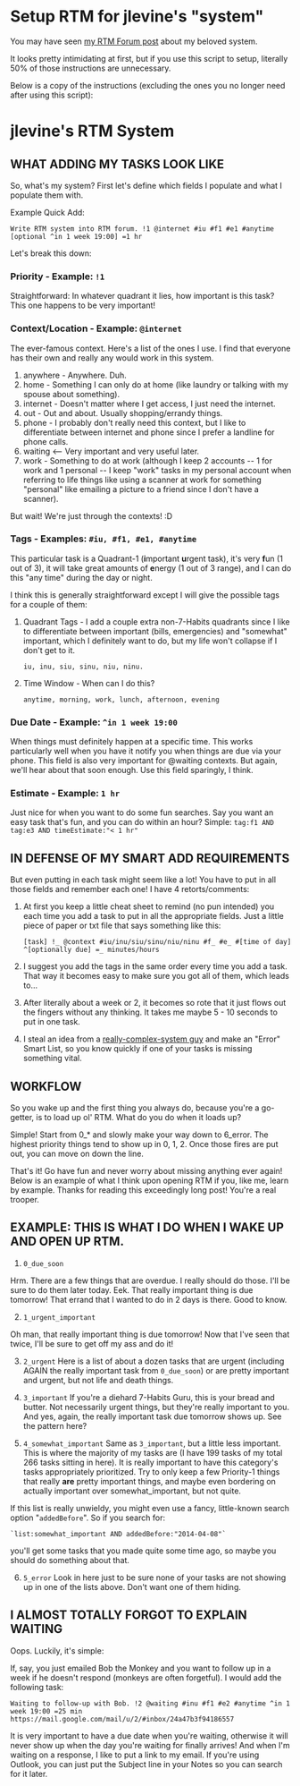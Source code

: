 # Setup RTM for jlevine's "system"

You may have seen [my RTM Forum post](https://www.rememberthemilk.com/forums/tips/18744/) about my beloved system.

It looks pretty intimidating at first, but if you use this script to setup, literally 50% of those instructions are unnecessary.

Below is a copy of the instructions (excluding the ones you no longer need after using this script):

# jlevine's RTM System

## WHAT ADDING MY TASKS LOOK LIKE
So, what's my system? First let's define which fields I populate and what I populate them with.

Example Quick Add:

    Write RTM system into RTM forum. !1 @internet #iu #f1 #e1 #anytime [optional ^in 1 week 19:00] =1 hr

Let's break this down:

### Priority - Example: `!1`
Straightforward: In whatever quadrant it lies, how important is this task? This one happens to be very important!

### Context/Location - Example: `@internet`
The ever-famous context. Here's a list of the ones I use. I find that everyone has their own and really any would work in this system.
1. anywhere - Anywhere. Duh.
2. home - Something I can only do at home (like laundry or talking with my spouse about something).
3. internet - Doesn't matter where I get access, I just need the internet.
4. out - Out and about. Usually shopping/errandy things.
5. phone - I probably don't really need this context, but I like to differentiate between internet and phone since I prefer a landline for phone calls.
6. waiting <-- Very important and very useful later.
7. work - Something to do at work (although I keep 2 accounts -- 1 for work and 1 personal -- I keep "work" tasks in my personal account when referring to life things like using a scanner at work for something "personal" like emailing a picture to a friend since I don't have a scanner).

But wait! We're just through the contexts! :D

### Tags - Examples: `#iu, #f1, #e1, #anytime`
This particular task is a Quadrant-1 (**i**mportant **u**rgent task), it's very **f**un (1 out of 3), it will take great amounts of **e**nergy (1 out of 3 range), and I can do this "any time" during the day or night.

I think this is generally straightforward except I will give the possible tags for a couple of them:

1. Quadrant Tags - I add a couple extra non-7-Habits quadrants since I like to differentiate between important (bills, emergencies) and "somewhat" important, which I definitely want to do, but my life won't collapse if I don't get to it.

    `iu, inu, siu, sinu, niu, ninu.`

2. Time Window - When can I do this?

    `anytime, morning, work, lunch, afternoon, evening`

### Due Date - Example: `^in 1 week 19:00`
When things must definitely happen at a specific time. This works particularly well when you have it notify you when things are due via your phone. This field is also very important for @waiting contexts. But again, we'll hear about that soon enough. Use this field sparingly, I think.

### Estimate - Example: `1 hr`
Just nice for when you want to do some fun searches. Say you want an easy task that's fun, and you can do within an hour? Simple:
    `tag:f1 AND tag:e3 AND timeEstimate:"< 1 hr"`

## IN DEFENSE OF MY SMART ADD REQUIREMENTS
But even putting in each task might seem like a lot! You have to put in all those fields and remember each one! I have 4 retorts/comments:

1. At first you keep a little cheat sheet to remind (no pun intended) you each time you add a task to put in all the appropriate fields. Just a little piece of paper or txt file that says something like this:

    `[task] !_ @context #iu/inu/siu/sinu/niu/ninu #f_ #e_ #[time of day] ^[optionally due] =_ minutes/hours`

2. I suggest you add the tags in the same order every time you add a task. That way it becomes easy to make sure you got all of them, which leads to...

3. After literally about a week or 2, it becomes so rote that it just flows out the fingers without any thinking. It takes me maybe 5 - 10 seconds to put in one task.

4. I steal an idea from a [really-complex-system guy](https://www.rememberthemilk.com/forums/tips/8327/) and make an "Error" Smart List, so you know quickly if one of your tasks is missing something vital.

## WORKFLOW

So you wake up and the first thing you always do, because you're a go-getter, is to load up ol' RTM. What do you do when it loads up?

Simple! Start from 0_* and slowly make your way down to 6_error. The highest priority things tend to show up in 0, 1, 2. Once those fires are put out, you can move on down the line.

That's it! Go have fun and never worry about missing anything ever again! Below is an example of what I think upon opening RTM if you, like me, learn by example. Thanks for reading this exceedingly long post! You're a real trooper.

## EXAMPLE: THIS IS WHAT I DO WHEN I WAKE UP AND OPEN UP RTM.

1. `0_due_soon`

  Hrm. There are a few things that are overdue. I really should do those. I'll be sure to do them later today.
  Eek. That really important thing is due tomorrow!
  That errand that I wanted to do in 2 days is there. Good to know.

2. `1_urgent_important`

  Oh man, that really important thing is due tomorrow! Now that I've seen that twice, I'll be sure to get off my ass and do it!

3. `2_urgent`
  Here is a list of about a dozen tasks that are urgent (including AGAIN the really important task from `0_due_soon`) or are pretty important and urgent, but not life and death things.

4. `3_important`
  If you're a diehard 7-Habits Guru, this is your bread and butter. Not necessarily urgent things, but they're really important to you. And yes, again, the really important task due tomorrow shows up. See the pattern here?

5. `4_somewhat_important`
  Same as `3_important`, but a little less important. This is where the majority of my tasks are (I have 199 tasks of my total 266 tasks sitting in here). It is really important to have this category's tasks appropriately prioritized. Try to only keep a few Priority-1 things that really **are** pretty important things, and maybe even bordering on actually important over somewhat_important, but not quite.

  If this list is really unwieldy, you might even use a fancy, little-known search option "`addedBefore`". So if you search for:

    `list:somewhat_important AND addedBefore:"2014-04-08"`

  you'll get some tasks that you made quite some time ago, so maybe you should do something about that.

6. `5_error`
  Look in here just to be sure none of your tasks are not showing up in one of the lists above. Don't want one of them hiding.

## I ALMOST TOTALLY FORGOT TO EXPLAIN WAITING
Oops. Luckily, it's simple:

If, say, you just emailed Bob the Monkey and you want to follow up in a week if he doesn't respond (monkeys are often forgetful). I would add the following task:

    Waiting to follow-up with Bob. !2 @waiting #inu #f1 #e2 #anytime ^in 1 week 19:00 =25 min https://mail.google.com/mail/u/2/#inbox/24a47b3f94186557

It is very important to have a due date when you're waiting, otherwise it will never show up when the day you're waiting for finally arrives! And when I'm waiting on a response, I like to put a link to my email. If you're using Outlook, you can just put the Subject line in your Notes so you can search for it later.

